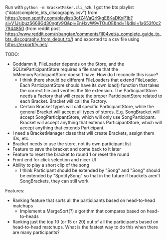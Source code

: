 Run with `python -m BracketMaker.cli_h2h`.
I got the bts playlist ("data/complete_bts_discography.csv") from https://open.spotify.com/playlist/3ofZ4VaQrKkgE8KaDKxP1b?si=V1JsibuzS669Gd30ngfv9Q&pi=EnHxvW9yTOuOE&nd=1&dlsi=1a653f0c27944850 (from reddit post https://www.reddit.com/r/bangtan/comments/1l04vet/a_complete_guide_to_bts_discography_from_debut_to/) and exported to a csv file using https://exportify.net/.

TODO:
* Goddamn it, FileLoader depends on the Store, and the SQLiteParticipantStore requires a file name
  that the InMemoryParticipantStore doesn't have. How do I reconcile this issue?
  * I think there should be different FileLoaders that extend FileLoader. Each ParticipantStore should have its own load() function that takes the correct file and verifies the file extension. The ParticipantStore needs a Factory that will create the proper ParticipantStore related to each Bracket. Bracket will call the Factory.
  * Certain Bracket types will call specific ParticipantStore, while the general Bracket will accept all types of stores. E.g. SongBracket will accept SongParticipantStore, which will only use SongParticipant. Bracket will accept anything that extends ParticipantStore, which will accept anything that extends Participant.
* I need a BracketManager class that will create Brackets, assign them IDs, etc.
* Bracket needs to use the store, not its own participant list
* Feature to save the bracket and come back to it later
* Feature to reset the bracket to round 1 or reset the round
* Front end for click selection and nicer UI
* Ability to play a short clip of the song
  * I think Participant should be extended by "Song" and "Song" should be extended by "SpotifySong"
    so that in the future if brackets aren't SongBrackets, they can still work

Features:
* Ranking feature that sorts all the participants based on head-to-head matchups
  * Implement a MergeSort(?) algorithm that compares based on head-to-heads
* Ranking just the top 10 (or 15 or 20) out of all the participants based on
  head-to-head matchups. What is the fastest way to do this when there are many participants?